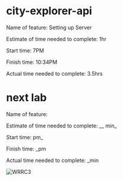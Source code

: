 # city-explorer-api

Name of feature: Setting up Server

Estimate of time needed to complete: 1hr

Start time: 7PM

Finish time: 10:34PM

Actual time needed to complete: 3.5hrs

# next lab

Name of feature: 

Estimate of time needed to complete: __ min_

Start time: pm_

Finish time: _pm

Actual time needed to complete: _min

![WRRC3](WRRC3.jpg)